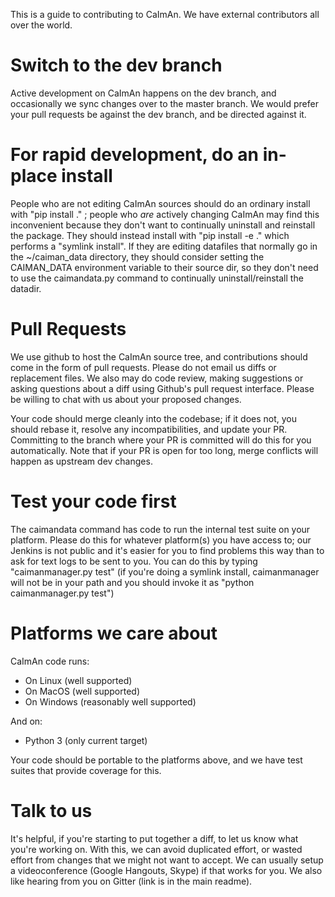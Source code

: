 This is a guide to contributing to CaImAn. We have external contributors all over the world.

Switch to the dev branch
========================
Active development on CaImAn happens on the dev branch, and occasionally we sync changes over to the master branch. We would prefer your pull requests be against the dev branch, and be directed against it.

For rapid development, do an in-place install
=============================================
People who are not editing CaImAn sources should do an ordinary install with "pip install ." ; people who *are* actively changing CaImAn may find this inconvenient because they don't want to continually uninstall and reinstall the package. They should instead install with "pip install -e ." which performs a "symlink install". If they are editing datafiles that normally go in the ~/caiman_data directory, they should consider setting the CAIMAN_DATA environment variable to their source dir, so they don't need to use the caimandata.py command to continually uninstall/reinstall the datadir.

Pull Requests
=============
We use github to host the CaImAn source tree, and contributions should come in the form of pull requests. Please do not email us diffs or replacement files. We also may do code review, making suggestions or asking questions about a diff using Github's pull request interface. Please be willing to chat with us about your proposed changes.

Your code should merge cleanly into the codebase; if it does not, you should rebase it, resolve any incompatibilities, and update your PR. Committing to the branch where your PR is committed will do this for you automatically. Note that if your PR is open for too long, merge conflicts will happen as upstream dev changes.

Test your code first
====================
The caimandata command has code to run the internal test suite on your platform. Please do this for whatever platform(s) you have access to; our Jenkins is not public and it's easier for you to find problems this way than to ask for text logs to be sent to you. You can do this by typing "caimanmanager.py test" (if you're doing a symlink install, caimanmanager will not be in your path and you should invoke it as "python caimanmanager.py test")

Platforms we care about
=======================
CaImAn code runs:
* On Linux (well supported)
* On MacOS (well supported)
* On Windows (reasonably well supported)

And on:
* Python 3 (only current target)

Your code should be portable to the platforms above, and we have test suites that provide coverage for this.

Talk to us
==========
It's helpful, if you're starting to put together a diff, to let us know what you're working on. With this, we can avoid duplicated effort, or wasted effort from changes that we might not want to accept. We can usually setup a videoconference (Google Hangouts, Skype) if that works for you. We also like hearing from you on Gitter (link is in the main readme).
